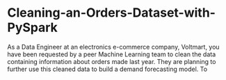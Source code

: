 # Cleaning-an-Orders-Dataset-with-PySpark
As a Data Engineer at an electronics e-commerce company, Voltmart, you have been requested by a peer Machine Learning team to clean the data containing information about orders made last year. They are planning to further use this cleaned data to build a demand forecasting model. To 
